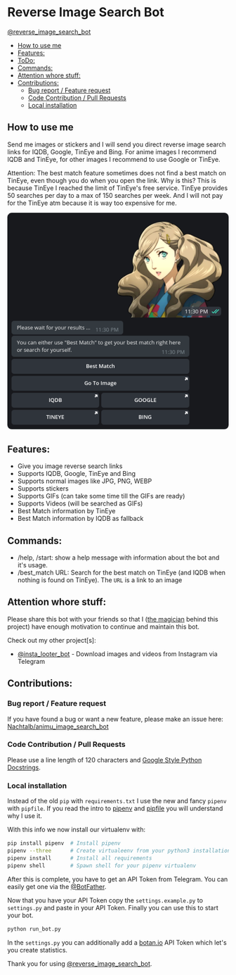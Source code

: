 # Reverse Image Search Bot

[@reverse_image_search_bot](https://t.me/reverse_image_search_bot)

<!-- toc -->

- [How to use me](#how-to-use-me)
- [Features:](#features)
- [ToDo:](#todo)
- [Commands:](#commands)
- [Attention whore stuff:](#attention-whore-stuff)
- [Contributions:](#contributions)
  * [Bug report / Feature request](#bug-report--feature-request)
  * [Code Contribution / Pull Requests](#code-contribution--pull-requests)
  * [Local installation](#local-installation)

<!-- tocstop -->

## How to use me
Send me images or stickers and I will send you direct reverse image search links for IQDB, Google, TinEye and Bing. 
For anime images I recommend IQDB and TinEye, for other images I recommend to use Google or TinEye.

Attention: The best match feature sometimes does not find a best match on TinEye, even though you do when you open the 
link. Why is this? This is because TinEye I reached the limit of TinEye's free service. TinEye provides 50 searches per 
day to a max of 150 searches per week. And I will not pay for the TinEye atm because it is way too expensive for me.

![](reverse_image_search_bot/images/example_usage.png)

## Features:
- Give you image reverse search links
- Supports IQDB, Google, TinEye and Bing
- Supports normal images like JPG, PNG, WEBP
- Supports stickers
- Supports GIFs (can take some time till the GIFs are ready)
- Supports Videos (will be searched as GIFs)
- Best Match information by TinEye
- Best Match information by IQDB as fallback

## Commands:
- /help, /start: show a help message with information about the bot and it's usage.
- /best_match URL: Search for the best match on TinEye (and IQDB when nothing is found on TinEye). The `URL` is a link 
    to an image

## Attention whore stuff: 
Please share this bot with your friends so that I ([the magician](https://github.com/Nachtalb/) behind this project) 
have enough motivation to continue and maintain this bot.

Check out my other project\[s\]: 
- [@insta_looter_bot](https://github.com/Nachtalb/insta_looter_bot) - Download images and videos from Instagram via 
Telegram


## Contributions:
### Bug report / Feature request
If you have found a bug or want a new feature, please make an issue here: [Nachtalb/animu_image_search_bot](https://github.com/Nachtalb/animu_image_search_bot)

### Code Contribution / Pull Requests
Please use a line length of 120 characters and [Google Style Python Docstrings](http://sphinxcontrib-napoleon.readthedocs.io/en/latest/example_google.html). 

### Local installation
Instead of the old `pip` with `requirements.txt` I use the new and fancy `pipenv` with `pipfile`. If you read the intro
to [pipenv](https://github.com/pypa/pipfile) and [pipfile](https://docs.pipenv.org) you will understand why I use it.

With this info we now install our virtualenv with: 
```bash
pip install pipenv  # Install pipenv
pipenv --three      # Create virtualeenv from your python3 installation
pipenv install      # Install all requirements
pipenv shell        # Spawn shell for your pipenv virtualenv
``` 

After this is complete, you have to get an API Token from Telegram. You can easily get one via the
[@BotFather](https://t.me/BotFather).

Now that you have your API Token copy the `settings.example.py` to `settings.py` and paste in your API Token.
Finally you can use this to start your bot.
```bash
python run_bot.py
``` 

In the `settings.py` you can additionally add a [botan.io](http://botan.io) API Token which let's you create 
statistics.

Thank you for using [@reverse_image_search_bot](https://t.me/reverse_image_search_bot).
